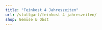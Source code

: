 ```yaml
---
title: "Feinkost 4 Jahreszeiten"
url: /stuttgart/feinkost-4-jahreszeiten/
shop: Gemüse & Obst
---
```

